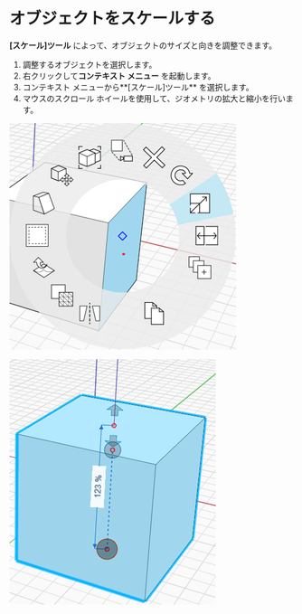 # オブジェクトをスケールする

**[スケール]ツール** によって、オブジェクトのサイズと向きを調整できます。

1. 調整するオブジェクトを選択します。&#x20;
2. 右クリックして**コンテキスト メニュー** を起動します。&#x20;
3. コンテキスト メニューから**[スケール]ツール** を選択します。&#x20;
4. マウスのスクロール ホイールを使用して、ジオメトリの拡大と縮小を行います。

![](../.gitbook/assets/scale1.png)

![](../.gitbook/assets/scale2.png)
